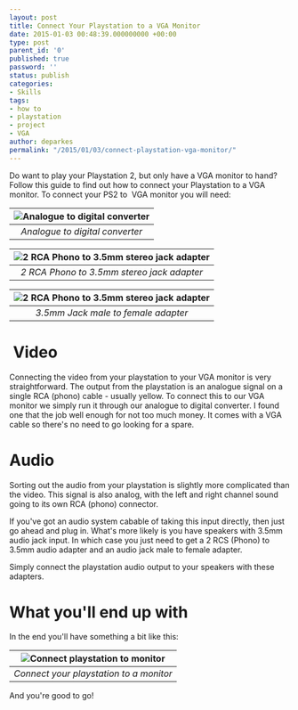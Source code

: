 ```yaml
---
layout: post
title: Connect Your Playstation to a VGA Monitor
date: 2015-01-03 00:48:39.000000000 +00:00
type: post
parent_id: '0'
published: true
password: ''
status: publish
categories:
- Skills
tags:
- how to
- playstation
- project
- VGA
author: deparkes
permalink: "/2015/01/03/connect-playstation-vga-monitor/"
---
```

Do want to play your Playstation 2, but only have a VGA monitor to hand?
Follow this guide to find out how to connect your Playstation to a VGA monitor.
To connect your PS2 to  VGA monitor you will need:

| ![Analogue to digital converter]({{site.baseurl}}/assets/2015/01/41C5aFMbY3L._SX425_.jpg) |
|:--:|
| *Analogue to digital converter* |

| ![2 RCA Phono to 3.5mm stereo jack adapter]({{site.baseurl}}/assets/2015/01/312U8OsXOGL._SX425_.jpg) |
|:--:|
| *2 RCA Phono to 3.5mm stereo jack adapter* |

| ![2 RCA Phono to 3.5mm stereo jack adapter]({{site.baseurl}}/assets/2015/01/21HTtQsR3RL.jpg) |
|:--:|
| *3.5mm Jack male to female adapter* |


<h1> Video</h1>
Connecting the video from your playstation to your VGA monitor is very straightforward.
The output from the playstation is an analogue signal on a single RCA (phono) cable - usually yellow. To connect this to our VGA monitor we simply run it through our analogue to digital converter.
I found one that the job well enough for not too much money. It comes with a VGA cable so there's no need to go looking for a spare.
<h1>Audio</h1>
Sorting out the audio from your playstation is slightly more complicated than the video. This signal is also analog, with the left and right channel sound going to its own RCA (phono) connector.

If you've got an audio system cabable of taking this input directly, then just go ahead and plug in.
What's more likely is you have speakers with 3.5mm audio jack input. In which case you just need to get a 2 RCS (Phono) to 3.5mm audio adapter and an audio jack male to female adapter.

Simply connect the playstation audio output to your speakers with these adapters.
<h1>What you'll end up with</h1>
In the end you'll have something a bit like this:

| ![Connect playstation to monitor]({{site.baseurl}}/assets/2015/01/PS2VGA_schematic.png) |
|:--:|
| *Connect your playstation to a monitor* |

And you're good to go!
